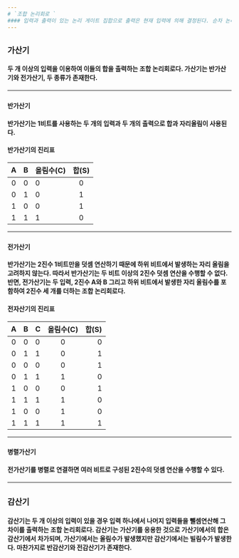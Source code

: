```yaml
---
# `조합 논리회로 `
#### 입력과 출력이 있는 논리 게이트 집합으로 출력은 현재 입력에 의해 결정된다. 순차 논리회로와 비교해 기억능력이 없는 것이 특징이다.
---
```

## `가산기`
#### 두 개 이상의 입력을 이용하여 이들의 합을 출력하는 조합 논리회로다. 가산기는 반가산기와 전가산기, 두 종류가 존재한다.
---
###  `반가산기`
#### 반가산기는 1비트를 사용하는 두 개의 입력과 두 개의 출력으로 합과 자리올림이 사용된다. 
#### 반가산기의 진리표
| A | B | 올림수(C) | 합(S) | 
| :----:  |  :----:  | :----  | :----: | 
|0| 0 | 0 | 0 |  
|0| 1 | 0 | 1 | 
|1| 0 | 0 | 1 |
|1| 1 | 1 | 0 |
---
### `전가산기`
#### 반가산기는 2진수 1비트만을 덧셈 연산하기 때문에 하위 비트에서 발생하는 자리 올림을 고려하지 않는다. 따라서 반가산기는 두 비트 이상의 2진수 덧셈 연산을 수행할 수 없다. 반면, 전가산기는 두 입력, 2진수 A와 B 그리고 하위 비트에서 발생한 자리 올림수를 포함하여 2진수 세 개를 더하는 조합 논리회로다. 
#### 전자산기의 진리표

| A |  B  | C | 올림수(C) | 합(S) |
| :----:  |  :----:  | :----  | :----: |  ----: |
|0|   0   |  0  | 0 |  0 |
|0|   1   |  1  | 0 |  1 |
|0|   0   |  0  | 0 |  1 |
|0|   1   |  1  | 1 |  0 |
|1|   0   |  0  | 0 | 1  |
|1|   1   |  1  | 1 |  0 |
|1|   0   |  0  | 1 |  0 |
|1|   1   |  1  |1  |  1 | 
---
### `병렬가산기`
#### 전가산기를 병렬로 연결하면 여러 비트로 구성된 2진수의 덧셈 연산을 수행할 수 있다. 
---
## `감산기`
#### 감산기는 두 개 이상의 입력이 있을 경우 입력 하나에서 나머지 입력들을 뺄셈연산해 그 차이를 출력하는 조합 논리회로다. 감산기는 가산기를 응용한 것으로 가산기에서의 합은 감산기에서 차가되며, 가산기에서는 올림수가 발생했지만 감산기에서는 빌림수가 발생한다. 마찬가지로 반감산기와 전감산기가 존재한다.
